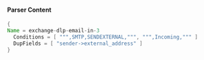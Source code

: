 #### Parser Content
```Java
{
Name = exchange-dlp-email-in-3
  Conditions = [ """,SMTP,SENDEXTERNAL,""", """,Incoming,""" ]
  DupFields = [ "sender->external_address" ]
}
```